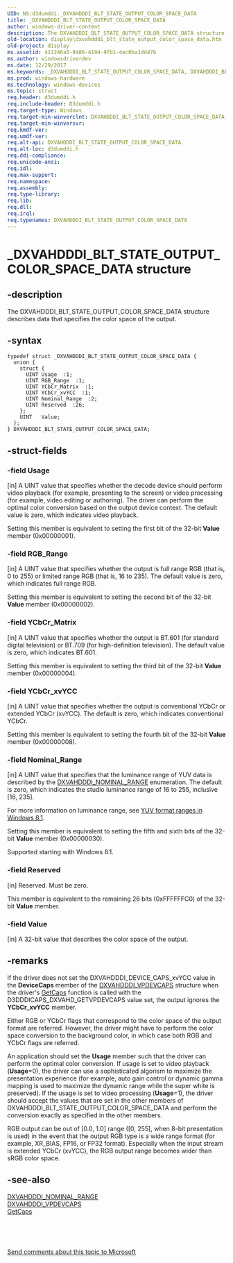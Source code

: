 ```yaml
---
UID: NS:d3dumddi._DXVAHDDDI_BLT_STATE_OUTPUT_COLOR_SPACE_DATA
title: _DXVAHDDDI_BLT_STATE_OUTPUT_COLOR_SPACE_DATA
author: windows-driver-content
description: The DXVAHDDDI_BLT_STATE_OUTPUT_COLOR_SPACE_DATA structure describes data that specifies the color space of the output.
old-location: display\dxvahdddi_blt_state_output_color_space_data.htm
old-project: display
ms.assetid: 411246a5-9486-4194-9fb1-4ec0ba1dd47b
ms.author: windowsdriverdev
ms.date: 12/29/2017
ms.keywords: _DXVAHDDDI_BLT_STATE_OUTPUT_COLOR_SPACE_DATA, DXVAHDDDI_BLT_STATE_OUTPUT_COLOR_SPACE_DATA
ms.prod: windows-hardware
ms.technology: windows-devices
ms.topic: struct
req.header: d3dumddi.h
req.include-header: D3dumddi.h
req.target-type: Windows
req.target-min-winverclnt: DXVAHDDDI_BLT_STATE_OUTPUT_COLOR_SPACE_DATA is supported beginning with the Windows 7 operating system.
req.target-min-winversvr: 
req.kmdf-ver: 
req.umdf-ver: 
req.alt-api: DXVAHDDDI_BLT_STATE_OUTPUT_COLOR_SPACE_DATA
req.alt-loc: d3dumddi.h
req.ddi-compliance: 
req.unicode-ansi: 
req.idl: 
req.max-support: 
req.namespace: 
req.assembly: 
req.type-library: 
req.lib: 
req.dll: 
req.irql: 
req.typenames: DXVAHDDDI_BLT_STATE_OUTPUT_COLOR_SPACE_DATA
---
```


# _DXVAHDDDI_BLT_STATE_OUTPUT_COLOR_SPACE_DATA structure



## -description
The DXVAHDDDI_BLT_STATE_OUTPUT_COLOR_SPACE_DATA structure describes data that specifies the color space of the output. 



## -syntax

````
typedef struct _DXVAHDDDI_BLT_STATE_OUTPUT_COLOR_SPACE_DATA {
  union {
    struct {
      UINT Usage  :1;
      UINT RGB_Range  :1;
      UINT YCbCr_Matrix  :1;
      UINT YCbCr_xvYCC  :1;
      UINT Nominal_Range  :2;
      UINT Reserved  :26;
    };
    UINT   Value;
  };
} DXVAHDDDI_BLT_STATE_OUTPUT_COLOR_SPACE_DATA;
````


## -struct-fields

### -field Usage

[in] A UINT value that specifies whether the decode device should perform video playback (for example, presenting to the screen) or video processing (for example, video editing or authoring). The driver can perform the optimal color conversion based on the output device context. The default value is zero, which indicates video playback.

Setting this member is equivalent to setting the first bit of the 32-bit <b>Value</b> member (0x00000001). 


### -field RGB_Range

[in] A UINT value that specifies whether the output is full range RGB (that is, 0 to 255) or limited range RGB (that is, 16 to 235). The default value is zero, which indicates full range RGB.

Setting this member is equivalent to setting the second bit of the 32-bit <b>Value</b> member (0x00000002). 


### -field YCbCr_Matrix

[in] A UINT value that specifies whether the output is BT.601 (for standard digital television) or BT.709 (for high-definition television). The default value is zero, which indicates BT.601. 

Setting this member is equivalent to setting the third bit of the 32-bit <b>Value</b> member (0x00000004).


### -field YCbCr_xvYCC

[in] A UINT value that specifies whether the output is conventional YCbCr or extended YCbCr (xvYCC). The default is zero, which indicates conventional YCbCr. 

Setting this member is equivalent to setting the fourth bit of the 32-bit <b>Value</b> member (0x00000008).


### -field Nominal_Range

[in] A UINT value that specifies that the luminance range of YUV data is described by the <a href="..\d3dumddi\ne-d3dumddi-_dxvahdddi_nominal_range.md">DXVAHDDDI_NOMINAL_RANGE</a> enumeration. The default is zero, which indicates the studio luminance range of 16 to 255, inclusive [16, 235].

For more information on luminance range, see <a href="https://msdn.microsoft.com/D76FFB8C-CA42-446E-826F-52982B1849E5">YUV format ranges in Windows 8.1</a>.

Setting this member is equivalent to setting the fifth and sixth bits of the 32-bit <b>Value</b> member (0x00000030).

Supported starting with Windows 8.1.


### -field Reserved

[in] Reserved. Must be zero.

This member is equivalent to the remaining 26 bits (0xFFFFFFC0) of the 32-bit <b>Value</b> member.


### -field Value

[in] A 32-bit value that describes the color space of the output. 


## -remarks
If the driver does not set the DXVAHDDDI_DEVICE_CAPS_xvYCC value in the <b>DeviceCaps</b> member of the <a href="..\d3dumddi\ns-d3dumddi-_dxvahdddi_vpdevcaps.md">DXVAHDDDI_VPDEVCAPS</a> structure when the driver's <a href="..\d3dumddi\nc-d3dumddi-pfnd3dddi_getcaps.md">GetCaps</a> function is called with the D3DDDICAPS_DXVAHD_GETVPDEVCAPS value set, the output ignores the <b>YCbCr_xvYCC</b> member.

Either RGB or YCbCr flags that correspond to the color space of the output format are referred. However, the driver might have to perform the color space conversion to the background color, in which case both RGB and YCbCr flags are referred.

An application should set the <b>Usage</b> member such that the driver can perform the optimal color conversion. If usage is set to video playback (<b>Usage</b>=0), the driver can use a sophisticated algorism to maximize the presentation experience (for example, auto gain control or dynamic gamma mapping is used to maximize the dynamic range while the super white is preserved). If the usage is set to video processing (<b>Usage</b>=1), the driver should accept the values that are set in the other members of DXVAHDDDI_BLT_STATE_OUTPUT_COLOR_SPACE_DATA and perform the conversion exactly as specified in the other members.

RGB output can be out of [0.0, 1.0] range ([0, 255], when 8-bit presentation is used) in the event that the output RGB type is a wide range format (for example, XR_BIAS, FP16, or FP32 format). Especially when the input stream is extended YCbCr (xvYCC), the RGB output range becomes wider than sRGB color space.


## -see-also
<dl>
<dt>
<a href="..\d3dumddi\ne-d3dumddi-_dxvahdddi_nominal_range.md">DXVAHDDDI_NOMINAL_RANGE</a>
</dt>
<dt>
<a href="..\d3dumddi\ns-d3dumddi-_dxvahdddi_vpdevcaps.md">DXVAHDDDI_VPDEVCAPS</a>
</dt>
<dt>
<a href="..\d3dumddi\nc-d3dumddi-pfnd3dddi_getcaps.md">GetCaps</a>
</dt>
</dl>
 

 

<a href="mailto:wsddocfb@microsoft.com?subject=Documentation%20feedback [display\display]:%20DXVAHDDDI_BLT_STATE_OUTPUT_COLOR_SPACE_DATA structure%20 RELEASE:%20(12/29/2017)&amp;body=%0A%0APRIVACY STATEMENT%0A%0AWe use your feedback to improve the documentation. We don't use your email address for any other purpose, and we'll remove your email address from our system after the issue that you're reporting is fixed. While we're working to fix this issue, we might send you an email message to ask for more info. Later, we might also send you an email message to let you know that we've addressed your feedback.%0A%0AFor more info about Microsoft's privacy policy, see http://privacy.microsoft.com/en-us/default.aspx." title="Send comments about this topic to Microsoft">Send comments about this topic to Microsoft</a>

